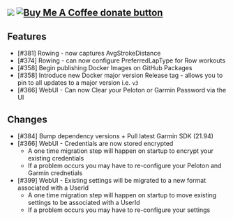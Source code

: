 [![](https://img.shields.io/static/v1?label=Sponsor&message=%E2%9D%A4&logo=GitHub&color=%23fe8e86)](https://github.com/sponsors/philosowaffle) <span class="badge-buymeacoffee"><a href="https://www.buymeacoffee.com/philosowaffle" title="Donate to this project using Buy Me A Coffee"><img src="https://img.shields.io/badge/buy%20me%20a%20coffee-donate-yellow.svg" alt="Buy Me A Coffee donate button" /></a></span>
---

## Features

- [#381] Rowing - now captures AvgStrokeDistance
- [#374] Rowing - can now configure PreferredLapType for Row workouts
- [#358] Begin publishing Docker Images on GitHub Packages
- [#358] Introduce new Docker major version Release tag - allows you to pin to all updates to a major version i.e. `v3`
- [#366] WebUI - Can now Clear your Peloton or Garmin Password via the UI

## Changes

- [#384] Bump dependency versions + Pull latest Garmin SDK (21.94)
- [#366] WebUI - Credentials are now stored encrypted
	- A one time migration step will happen on startup to encrypt your existing credentials
	- If a problem occurs you may have to re-configure your Peloton and Garmin crednetials
- [#399] WebUI - Existing settings will be migrated to a new format associated with a UserId
	- A one time migration step will happen on startup to move existing settings to be associated with a UserId
	- If a problem occurs you may have to re-configure your settings